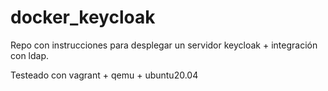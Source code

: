 # docker_keycloak

Repo con instrucciones para desplegar un servidor keycloak + integración con ldap.

Testeado con vagrant + qemu + ubuntu20.04

